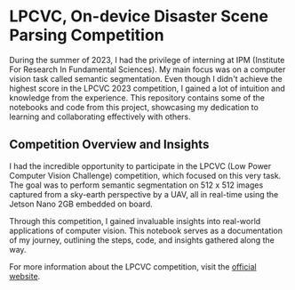 <div class="alert alert-info" role="alert">
  <h1><strong>LPCVC, On-device Disaster Scene Parsing Competition</strong></h1>
  <p>During the summer of 2023, I had the privilege of interning at IPM (Institute For Research In Fundamental Sciences). My main focus was on a computer vision task called semantic segmentation. Even though I didn't achieve the highest score in the LPCVC 2023 competition, I gained a lot of intuition and knowledge from the experience. This repository contains some of the notebooks and code from this project, showcasing my dedication to learning and collaborating effectively with others.</p>
</div>

## Competition Overview and Insights

<p>I had the incredible opportunity to participate in the LPCVC (Low Power Computer Vision Challenge) competition, which focused on this very task. The goal was to perform semantic segmentation on 512 x 512 images captured from a sky-earth perspective by a UAV, all in real-time using the Jetson Nano 2GB embedded on board.</p>
<p>Through this competition, I gained invaluable insights into real-world applications of computer vision. This notebook serves as a documentation of my journey, outlining the steps, code, and insights gathered along the way.</p>
<p>For more information about the LPCVC competition, visit the <a href="https://lpcv.ai/2023LPCVC/introduction" target="_blank">official website</a>.</p>
